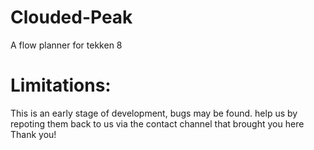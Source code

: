 # Clouded-Peak
A flow planner for tekken 8

# Limitations:
This is an early stage of development, bugs may be found. help us by repoting them back to us via the contact channel that brought you here
Thank you!
